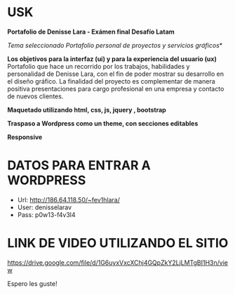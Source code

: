 # USK
**Portafolio de Denisse Lara - Exámen final Desafío Latam**

**Tema seleccionado* Portafolio personal de proyectos y servicios gráficos**

**Los objetivos para la interfaz (ui) y para la experiencia del usuario (ux)**
Portafolio que hace un recorrido por los trabajos, habilidades y personalidad de
Denisse Lara, con el fin de poder mostrar su desarrollo en el diseño gráfico.
La finalidad del proyecto es complementar de manera positiva presentaciones para
cargo profesional en una empresa y contacto de nuevos clientes.

**Maquetado utilizando html, css, js, jquery , bootstrap**

**Traspaso a Wordpress como un theme, con secciones editables**

**Responsive**

# DATOS PARA ENTRAR A WORDPRESS
+ Url:  http://186.64.118.50/~fev1hlara/
+ User: denisselarav
+ Pass: p0w13-f4v3l4

# LINK DE VIDEO UTILIZANDO EL SITIO
https://drive.google.com/file/d/1G6uyxVxcXChj4GQpZkY2LjLMTgBI1H3n/view

Espero les guste!
